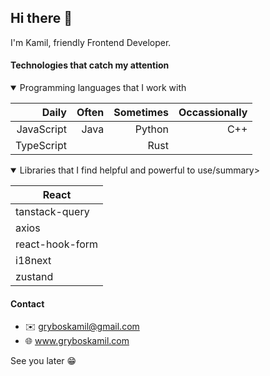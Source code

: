 ## Hi there 👋

I'm Kamil, friendly Frontend Developer.

#### Technologies that catch my attention

<details open>
<summary>Programming languages that I work with</summary>

| Daily     | Often | Sometimes| Occassionally|
|----------:|------:|---------:|-------------:|
|JavaScript |Java   |Python    |C++           |
|TypeScript |       |Rust      |              |

</details>

<details open>
<summary>Libraries that I find helpful and powerful to use/summary>

|React|
|-|
|tanstack-query|
|axios|
|react-hook-form|
|i18next|
|zustand|


</details>

#### Contact

- ✉️ gryboskamil@gmail.com
- 🌐 www.gryboskamil.com

See you later 😁
